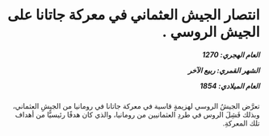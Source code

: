 <h1 dir="rtl">انتصار الجيش العثماني في معركة جاتانا على الجيش الروسي .</h1>

<h5 dir="rtl">العام الهجري:  1270

الشهر القمري: ربيع الآخر

العام الميلادي: 1854</h5>

<p dir="rtl">تعرَّض الجيشُ الروسي لهزيمةٍ قاسية في معركة جاتانا في رومانيا من الجيشِ العثماني، وبذلك فَشِلَ الروس في طردِ العثمانيين من رومانيا، والذي كان هدفًا رئيسيًّا من أهداف تلك المعركةِ.</p></br>
